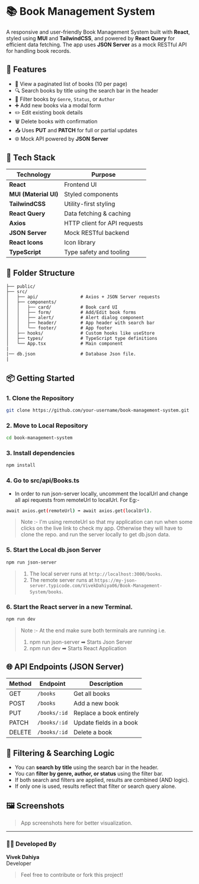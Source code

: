 
# 📚 Book Management System

A responsive and user-friendly Book Management System built with **React**, styled using **MUI** and **TailwindCSS**, and powered by **React Query** for efficient data fetching. The app uses **JSON Server** as a mock RESTful API for handling book records.

## 🚀 Features

- 📖 View a paginated list of books (10 per page)
- 🔍 Search books by title using the search bar in the header
- 🎯 Filter books by `Genre`, `Status`, or `Author`
- ➕ Add new books via a modal form
- ✏️ Edit existing book details
- 🗑️ Delete books with confirmation
- 📤 Uses **PUT** and **PATCH** for full or partial updates
- 🌐 Mock API powered by **JSON Server**

## 🧩 Tech Stack

| Technology | Purpose |
|------------|---------|
| **React** | Frontend UI |
| **MUI (Material UI)** | Styled components |
| **TailwindCSS** | Utility-first styling |
| **React Query** | Data fetching & caching |
| **Axios** | HTTP client for API requests |
| **JSON Server** | Mock RESTful backend |
| **React Icons** | Icon library |
| **TypeScript** | Type safety and tooling |

## 📁 Folder Structure

```
├── public/
├── src/
│   ├── api/                # Axios + JSON Server requests
│   ├── components/
│   │   ├── card/           # Book card UI
│   │   ├── form/           # Add/Edit book forms
│   │   ├── alert/          # Alert dialog component
│   │   ├── header/         # App header with search bar
│   │   └── footer/         # App footer
│   ├── hooks/              # Custom hooks like useStore
│   ├── types/              # TypeScript type definitions
│   └── App.tsx             # Main component
|
|── db.json                 # Database Json file.
|
```

## 📦 Getting Started

### 1. Clone the Repository

```bash
git clone https://github.com/your-username/book-management-system.git
```

### 2. Move to Local Repository

```bash
cd book-management-system
```

### 3. Install dependencies

```bash
npm install
```

### 4. Go to src/api/Books.ts
 - In order to run json-server locally, uncomment the localUrl and change all api requests from remoteUrl to localUrl.
 For Eg:-<br>
 ```bash
 await axios.get(remoteUrl) ➡ await axios.get(localUrl).
 ```
 >Note :- I'm using remoteUrl so that my application can run when some clicks on the live link to check my app. Otherwise they will have to clone the repo. and run the server locally to get db.json data.

### 5. Start the Local db.json Server

```bash
npm run json-server
```

>1) The local server runs at `http://localhost:3000/books`.
>2) The remote server runs at `https://my-json-server.typicode.com/VivekDahiya06/Book-Management-System/books`.

### 6. Start the React server in a new Terminal.

```bash
npm run dev
```

>Note :- At the end make sure both terminals are running i.e.<br>
>1) npm run json-server ➡ Starts Json Server
>2) npm run dev ➡ Starts React Application 


## 🌐 API Endpoints (JSON Server)

| Method | Endpoint           | Description             |
|--------|--------------------|-------------------------|
| GET    | `/books`           | Get all books           |
| POST   | `/books`           | Add a new book          |
| PUT    | `/books/:id`       | Replace a book entirely |
| PATCH  | `/books/:id`       | Update fields in a book |
| DELETE | `/books/:id`       | Delete a book           |

## 🧠 Filtering & Searching Logic

- You can **search by title** using the search bar in the header.
- You can **filter by genre, author, or status** using the filter bar.
- If both search and filters are applied, results are combined (AND logic).
- If only one is used, results reflect that filter or search query alone.

## 🖼️ Screenshots

> App screenshots here for better visualization.

---

### 👨‍💻 Developed By

**Vivek Dahiya**  
Developer

> Feel free to contribute or fork this project!
